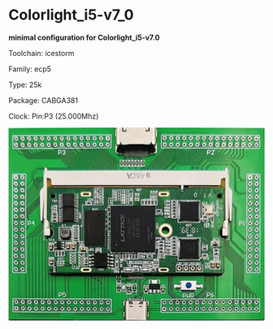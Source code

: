 # Colorlight_i5-v7_0
**minimal configuration for Colorlight_i5-v7.0**

Toolchain: icestorm

Family: ecp5

Type: 25k

Package: CABGA381

Clock: Pin:P3 (25.000Mhz)

![board.png](board.png)

